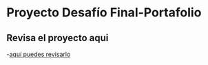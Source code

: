 # Proyecto Desafío Final-Portafolio

## Revisa el proyecto aqui

-[aquí puedes revisarlo](https://erina797.github.io/Desafiofinal/)
